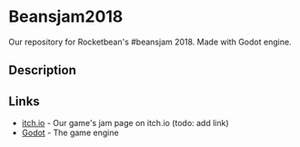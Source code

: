 # Beansjam2018
Our repository for Rocketbean's #beansjam 2018. Made with Godot engine.

## Description

## Links
* [itch.io](https://godotengine.org/) - Our game's jam page on itch.io (todo: add link)
* [Godot](https://godotengine.org/) - The game engine
